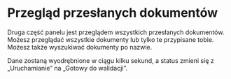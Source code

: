 # Przegląd przesłanych dokumentów

Druga część panelu jest przeglądem wszystkich przesłanych dokumentów. Możesz przeglądać wszystkie dokumenty lub tylko te przypisane tobie. Możesz także wyszukiwać dokumenty po nazwie.

Dane zostaną wyodrębnione w ciągu kilku sekund, a status zmieni się z „Uruchamianie” na „Gotowy do walidacji”.
